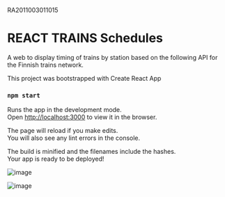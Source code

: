 RA2011003011015

# REACT TRAINS Schedules

A web to display timing of trains by station based on the following API for the Finnish trains network.

This project was bootstrapped with Create React App


### `npm start`

Runs the app in the development mode.<br>
Open [http://localhost:3000](http://localhost:3000) to view it in the browser.

The page will reload if you make edits.<br>
You will also see any lint errors in the console.


The build is minified and the filenames include the hashes.<br>
Your app is ready to be deployed!

![image](https://github.com/pravieen/RA2011003011015/assets/100255410/8a48d31c-9417-4847-b76f-3f277be4b5a5)

![image](https://github.com/pravieen/RA2011003011015/assets/100255410/ceb8fa05-a9c0-43d8-b796-962350defee8)

